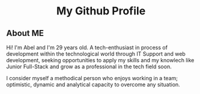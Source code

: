 <!DOCTYPE html>
<html>
<body>
  <h1><p style="text-align:center">My Github Profile</p></h1>
  
  <h2>About ME</h2>
 
  <p>Hi! I'm Abel and I'm 29 years old. A tech-enthusiast in process of development within the technological world through IT Support and web development, seeking opportunities to apply my skills and my knowlech like Junior Full-Stack and grow as a professional in the tech field soon.

I consider myself a methodical person who enjoys working in a team; optimistic, dynamic and analytical capacity to overcome any situation.</p>
  

</body>
</html>
